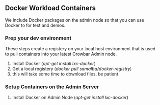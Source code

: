## Docker Workload Containers

We include Docker packages on the admin node so that you can use Docker to for test and demos.

### Prep your dev environment

These steps create a registery on your local host environment that is used to pull containers into your latest Crowbar Admin node.

1. Install Docker (*apt-get install lxc-docker*)
1. Get a local registery (*docker pull samalba/docker-registry*)
  1. this will take some time to download files, be patient


### Setup Containers on the Admin Server

1. Install Docker on Admin Node (*apt-get install lxc-docker*)
